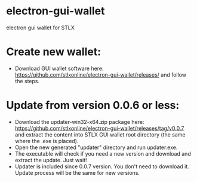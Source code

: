 # electron-gui-wallet
electron gui wallet for STLX

# Create new wallet:
- Download GUI wallet software here: https://github.com/stlxonline/electron-gui-wallet/releases/ and follow the steps.

# Update from version 0.0.6 or less:
- Download the updater-win32-x64.zip package here: https://github.com/stlxonline/electron-gui-wallet/releases/tag/v0.0.7 and extract the content into STLX GUI wallet root directory (the same where the .exe is placed).
- Open the new generated "updater" directory and run updater.exe.
- The executable will check if you need a new version and download and extract the update. Just wait!
- Updater is included since 0.0.7 version. You don't need to download it. Update process will be the same for new versions.
